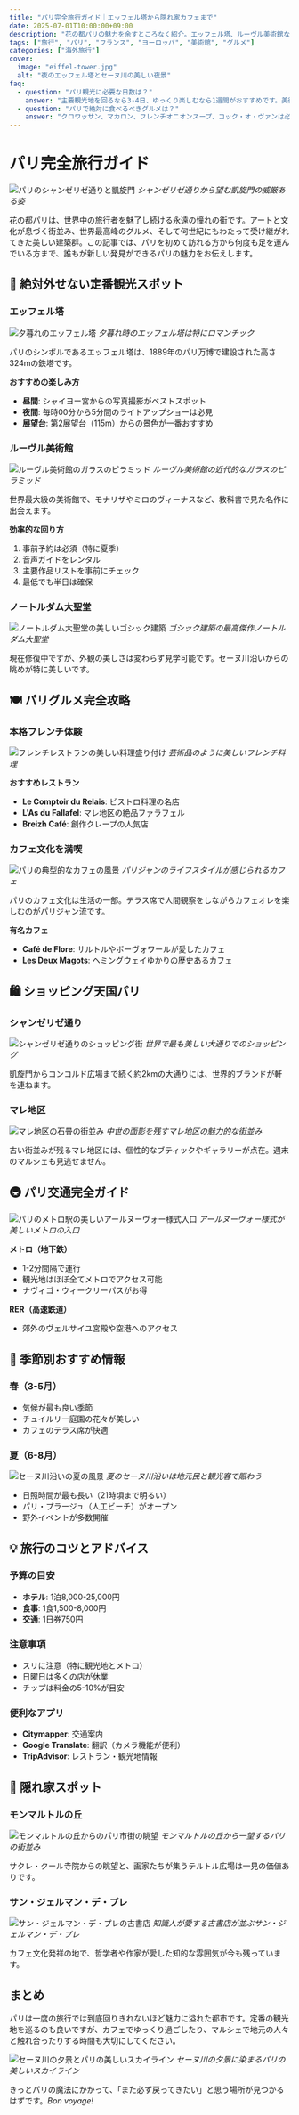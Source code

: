 ```yaml
---
title: "パリ完全旅行ガイド｜エッフェル塔から隠れ家カフェまで"
date: 2025-07-01T10:00:00+09:00
description: "花の都パリの魅力を余すところなく紹介。エッフェル塔、ルーヴル美術館などの定番スポットから、地元民だけが知る隠れ家カフェまで、パリ旅行を10倍楽しむための完全ガイドです。"
tags: ["旅行", "パリ", "フランス", "ヨーロッパ", "美術館", "グルメ"]
categories: ["海外旅行"]
cover:
  image: "eiffel-tower.jpg"
  alt: "夜のエッフェル塔とセーヌ川の美しい夜景"
faq:
  - question: "パリ観光に必要な日数は？"
    answer: "主要観光地を回るなら3-4日、ゆっくり楽しむなら1週間がおすすめです。美術館巡りやカフェ文化を満喫したい方は長期滞在をおすすめします。"
  - question: "パリで絶対に食べるべきグルメは？"
    answer: "クロワッサン、マカロン、フレンチオニオンスープ、コック・オ・ヴァンは必食です。また、地元のパン屋さんのバゲットも忘れずに！"
---
```


# パリ完全旅行ガイド

![パリのシャンゼリゼ通りと凱旋門](champs-elysees.jpg)
*シャンゼリゼ通りから望む凱旋門の威厳ある姿*

花の都パリは、世界中の旅行者を魅了し続ける永遠の憧れの街です。アートと文化が息づく街並み、世界最高峰のグルメ、そして何世紀にもわたって受け継がれてきた美しい建築群。この記事では、パリを初めて訪れる方から何度も足を運んでいる方まで、誰もが新しい発見ができるパリの魅力をお伝えします。

## 🗼 絶対外せない定番観光スポット

### エッフェル塔

![夕暮れのエッフェル塔](eiffel-sunset.jpg)
*夕暮れ時のエッフェル塔は特にロマンチック*

パリのシンボルであるエッフェル塔は、1889年のパリ万博で建設された高さ324mの鉄塔です。

**おすすめの楽しみ方**
- **昼間**: シャイヨー宮からの写真撮影がベストスポット
- **夜間**: 毎時00分から5分間のライトアップショーは必見
- **展望台**: 第2展望台（115m）からの景色が一番おすすめ

### ルーヴル美術館

![ルーヴル美術館のガラスのピラミッド](louvre-pyramid.jpg)
*ルーヴル美術館の近代的なガラスのピラミッド*

世界最大級の美術館で、モナリザやミロのヴィーナスなど、教科書で見た名作に出会えます。

**効率的な回り方**
1. 事前予約は必須（特に夏季）
2. 音声ガイドをレンタル
3. 主要作品リストを事前にチェック
4. 最低でも半日は確保

### ノートルダム大聖堂

![ノートルダム大聖堂の美しいゴシック建築](notre-dame.jpg)
*ゴシック建築の最高傑作ノートルダム大聖堂*

現在修復中ですが、外観の美しさは変わらず見学可能です。セーヌ川沿いからの眺めが特に美しいです。

## 🍽️ パリグルメ完全攻略

### 本格フレンチ体験

![フレンチレストランの美しい料理盛り付け](french-cuisine.jpg)
*芸術品のように美しいフレンチ料理*

**おすすめレストラン**
- **Le Comptoir du Relais**: ビストロ料理の名店
- **L'As du Fallafel**: マレ地区の絶品ファラフェル
- **Breizh Café**: 創作クレープの人気店

### カフェ文化を満喫

![パリの典型的なカフェの風景](paris-cafe.jpg)
*パリジャンのライフスタイルが感じられるカフェ*

パリのカフェ文化は生活の一部。テラス席で人間観察をしながらカフェオレを楽しむのがパリジャン流です。

**有名カフェ**
- **Café de Flore**: サルトルやボーヴォワールが愛したカフェ
- **Les Deux Magots**: ヘミングウェイゆかりの歴史あるカフェ

## 🛍️ ショッピング天国パリ

### シャンゼリゼ通り

![シャンゼリゼ通りのショッピング街](shopping-champs.jpg)
*世界で最も美しい大通りでのショッピング*

凱旋門からコンコルド広場まで続く約2kmの大通りには、世界的ブランドが軒を連ねます。

### マレ地区

![マレ地区の石畳の街並み](marais-district.jpg)
*中世の面影を残すマレ地区の魅力的な街並み*

古い街並みが残るマレ地区には、個性的なブティックやギャラリーが点在。週末のマルシェも見逃せません。

## 🚇 パリ交通完全ガイド

![パリのメトロ駅の美しいアールヌーヴォー様式入口](metro-entrance.jpg)
*アールヌーヴォー様式が美しいメトロの入口*

**メトロ（地下鉄）**
- 1-2分間隔で運行
- 観光地はほぼ全てメトロでアクセス可能
- ナヴィゴ・ウィークリーパスがお得

**RER（高速鉄道）**
- 郊外のヴェルサイユ宮殿や空港へのアクセス

## 🌸 季節別おすすめ情報

### 春（3-5月）
- 気候が最も良い季節
- チュイルリー庭園の花々が美しい
- カフェのテラス席が快適

### 夏（6-8月）
![セーヌ川沿いの夏の風景](seine-summer.jpg)
*夏のセーヌ川沿いは地元民と観光客で賑わう*

- 日照時間が最も長い（21時頃まで明るい）
- パリ・プラージュ（人工ビーチ）がオープン
- 野外イベントが多数開催

## 💡 旅行のコツとアドバイス

### 予算の目安
- **ホテル**: 1泊8,000-25,000円
- **食事**: 1食1,500-8,000円
- **交通**: 1日券750円

### 注意事項
- スリに注意（特に観光地とメトロ）
- 日曜日は多くの店が休業
- チップは料金の5-10%が目安

### 便利なアプリ
- **Citymapper**: 交通案内
- **Google Translate**: 翻訳（カメラ機能が便利）
- **TripAdvisor**: レストラン・観光地情報

## 🎨 隠れ家スポット

### モンマルトルの丘

![モンマルトルの丘からのパリ市街の眺望](montmartre-view.jpg)
*モンマルトルの丘から一望するパリの街並み*

サクレ・クール寺院からの眺望と、画家たちが集うテルトル広場は一見の価値ありです。

### サン・ジェルマン・デ・プレ

![サン・ジェルマン・デ・プレの古書店](bookstore-latin.jpg)
*知識人が愛する古書店が並ぶサン・ジェルマン・デ・プレ*

カフェ文化発祥の地で、哲学者や作家が愛した知的な雰囲気が今も残っています。

## まとめ

パリは一度の旅行では到底回りきれないほど魅力に溢れた都市です。定番の観光地を巡るのも良いですが、カフェでゆっくり過ごしたり、マルシェで地元の人々と触れ合ったりする時間も大切にしてください。

![セーヌ川の夕景とパリの美しいスカイライン](seine-evening.jpg)
*セーヌ川の夕景に染まるパリの美しいスカイライン*

きっとパリの魔法にかかって、「また必ず戻ってきたい」と思う場所が見つかるはずです。*Bon voyage!*